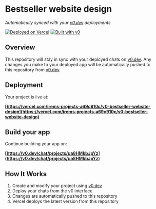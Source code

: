 # Bestseller website design

*Automatically synced with your [v0.dev](https://v0.dev) deployments*

[![Deployed on Vercel](https://img.shields.io/badge/Deployed%20on-Vercel-black?style=for-the-badge&logo=vercel)](https://vercel.com/irems-projects-a69c910c/v0-bestseller-website-design)
[![Built with v0](https://img.shields.io/badge/Built%20with-v0.dev-black?style=for-the-badge)](https://v0.dev/chat/projects/ua8HMkbJpYz)

## Overview

This repository will stay in sync with your deployed chats on [v0.dev](https://v0.dev).
Any changes you make to your deployed app will be automatically pushed to this repository from [v0.dev](https://v0.dev).

## Deployment

Your project is live at:

**[https://vercel.com/irems-projects-a69c910c/v0-bestseller-website-design](https://vercel.com/irems-projects-a69c910c/v0-bestseller-website-design)**

## Build your app

Continue building your app on:

**[https://v0.dev/chat/projects/ua8HMkbJpYz](https://v0.dev/chat/projects/ua8HMkbJpYz)**

## How It Works

1. Create and modify your project using [v0.dev](https://v0.dev)
2. Deploy your chats from the v0 interface
3. Changes are automatically pushed to this repository
4. Vercel deploys the latest version from this repository